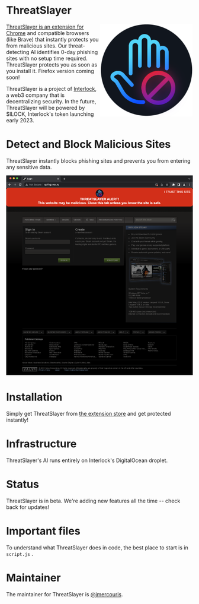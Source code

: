 <!-- @format -->

# ThreatSlayer

<img src="docs/icon.png" align="right" width="250" height="250"/>

[ThreatSlayer is an extension for Chrome](https://chrome.google.com/webstore/detail/threatslayer/mgcmocglffknmbhhfjihifeldhghihpj)
and compatible browsers (like Brave) that instantly protects
you from malicious sites. Our threat-detecting AI identifies 0-day phishing sites
with no setup time required. ThreatSlayer protects you
as soon as you install it. Firefox version coming soon!

ThreatSlayer is a project of [Interlock](https://www.interlock.network/),
a web3 company that is decentralizing security. In the future,
ThreatSlayer will be powered by $ILOCK, Interlock's token launching early 2023.

# Detect and Block Malicious Sites

ThreatSlayer instantly blocks phishing sites and prevents
you from entering any sensitive data.

<img width="600" alt="ThreatSlayer reacting to a malicious link" src="docs/screenshot.png">

# Installation

Simply get ThreatSlayer from [the extension store](https://chrome.google.com/webstore/detail/threatslayer/mgcmocglffknmbhhfjihifeldhghihpj)
and get protected instantly!

# Infrastructure

ThreatSlayer's AI runs entirely on Interlock's DigitalOcean droplet.

# Status

ThreatSlayer is in beta. We're adding new features all the time --
check back for updates!

# Important files

To understand what ThreatSlayer does in code, the best place to start is in
`script.js` .

# Maintainer

The maintainer for ThreatSlayer is [@jmercouris](https://github.com/jmercouris).
